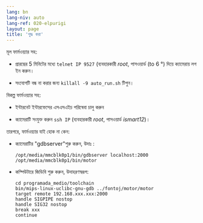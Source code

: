 ```yaml
---
lang: bn
lang-niv: auto
lang-ref: 020-elpurigi
layout: page
title: 'শুদ্ধ করা'
---
```


মূল ফার্মওয়্যার সহ:

* প্রারম্ভের 5 মিনিটের মধ্যে `telnet IP 9527` (ব্যবহারকারী _root_, পাসওয়ার্ড (to 6 °) দিয়ে ক্যামেরায় লগ ইন করুন।


* সংযোগটি বন্ধ না করার জন্য `killall -9 auto_run.sh` টিপুন।



বিকল্প ফার্মওয়্যার সহ:

* ইন্টারনেট ইন্টারফেসের এসএসএইচ পরিষেবা চালু করুন


* ক্যামেরাটি সংযুক্ত করুন `ssh IP` (ব্যবহারকারী _root_, পাসওয়ার্ড _ismart12_)।



তারপরে, ফার্মওয়্যার যাই হোক না কেন:

* ক্যামেরাটির "gdbserver"শুরু করুন, উদাঃ :  


     `/opt/media/mmcblk0p1/bin/gdbserver localhost:2000 /opt/media/mmcblk0p1/bin/motor`
* কম্পিউটারে জিডিবি শুরু করুন, উদাহরণস্বরূপ:

    ```
    cd programada_medio/toolchain
    bin/mips-linux-uclibc-gnu-gdb ../fontoj/motor/motor 
    target remote 192.168.xxx.xxx:2000
    handle SIGPIPE nostop
    handle SIG32 nostop
    break xxx
    continue 
    ```




